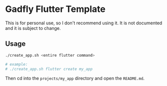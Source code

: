 # Gadfly Flutter Template

This is for personal use, so I don't recommend using it. It is not documented and it is subject to change.

## Usage

```sh
./create_app.sh <entire flutter command>

# example:
# ./create_app.sh flutter create my_app
```

Then cd into the `projects/my_app` directory and open the `README.md`.

